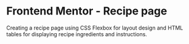 # Frontend Mentor - Recipe page

Creating a recipe page using CSS Flexbox for layout design and HTML tables for displaying recipe ingredients and instructions.
